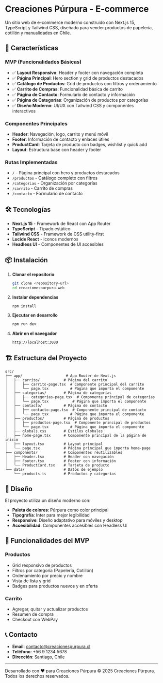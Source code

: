 # Creaciones Púrpura - E-commerce

Un sitio web de e-commerce moderno construido con Next.js 15, TypeScript y Tailwind CSS, diseñado para vender productos de papelería, cotillón y manualidades en Chile.

## 🚀 Características

### MVP (Funcionalidades Básicas)
- ✅ **Layout Responsivo**: Header y footer con navegación completa
- ✅ **Página Principal**: Hero section y grid de productos destacados
- ✅ **Catálogo de Productos**: Grid de productos con filtros y ordenamiento
- ✅ **Carrito de Compras**: Funcionalidad básica de carrito
- ✅ **Página de Contacto**: Formulario de contacto y información
- ✅ **Página de Categorías**: Organización de productos por categorías
- ✅ **Diseño Moderno**: UI/UX con Tailwind CSS y componentes interactivos

### Componentes Principales
- **Header**: Navegación, logo, carrito y menú móvil
- **Footer**: Información de contacto y enlaces útiles
- **ProductCard**: Tarjeta de producto con badges, wishlist y quick add
- **Layout**: Estructura base con header y footer

### Rutas Implementadas
- `/` - Página principal con hero y productos destacados
- `/productos` - Catálogo completo con filtros
- `/categorias` - Organización por categorías
- `/carrito` - Carrito de compras
- `/contacto` - Formulario de contacto

## 🛠️ Tecnologías

- **Next.js 15** - Framework de React con App Router
- **TypeScript** - Tipado estático
- **Tailwind CSS** - Framework de CSS utility-first
- **Lucide React** - Iconos modernos
- **Headless UI** - Componentes de UI accesibles

## 📦 Instalación

1. **Clonar el repositorio**
   ```bash
   git clone <repository-url>
   cd creacionespurpura-web
   ```

2. **Instalar dependencias**
   ```bash
   npm install
   ```

3. **Ejecutar en desarrollo**
   ```bash
   npm run dev
   ```

4. **Abrir en el navegador**
   ```
   http://localhost:3000
   ```

## 🏗️ Estructura del Proyecto

```
src/
├── app/                    # App Router de Next.js
│   ├── carrito/           # Página del carrito
│   │   ├── carrito-page.tsx  # Componente principal del carrito
│   │   └── page.tsx          # Página que importa el componente
│   ├── categorias/        # Página de categorías
│   │   ├── categorias-page.tsx  # Componente principal de categorías
│   │   └── page.tsx           # Página que importa el componente
│   ├── contacto/          # Página de contacto
│   │   ├── contacto-page.tsx  # Componente principal de contacto
│   │   └── page.tsx          # Página que importa el componente
│   ├── productos/         # Página de productos
│   │   ├── productos-page.tsx  # Componente principal de productos
│   │   └── page.tsx          # Página que importa el componente
│   ├── globals.css        # Estilos globales
│   ├── home-page.tsx      # Componente principal de la página de inicio
│   ├── layout.tsx         # Layout principal
│   └── page.tsx           # Página principal que importa home-page
├── components/            # Componentes reutilizables
│   ├── Header.tsx         # Header con navegación
│   ├── Footer.tsx         # Footer con información
│   └── ProductCard.tsx    # Tarjeta de producto
└── data/                  # Datos de ejemplo
    └── products.ts        # Productos y categorías
```

## 🎨 Diseño

El proyecto utiliza un diseño moderno con:
- **Paleta de colores**: Púrpura como color principal
- **Tipografía**: Inter para mejor legibilidad
- **Responsive**: Diseño adaptativo para móviles y desktop
- **Accesibilidad**: Componentes accesibles con Headless UI

## 📱 Funcionalidades del MVP

### Productos
- Grid responsivo de productos
- Filtros por categoría (Papelería, Cotillón)
- Ordenamiento por precio y nombre
- Vista de lista y grid
- Badges para productos nuevos y en oferta

### Carrito
- Agregar, quitar y actualizar productos
- Resumen de compra
- Checkout con WebPay

## 📞 Contacto

- **Email**: contacto@creacionespurpura.cl
- **Teléfono**: +56 9 1234 5678
- **Dirección**: Santiago, Chile

---

Desarrollado con ❤️ para Creaciones Púrpura
© 2025 Creaciones Púrpura. Todos los derechos reservados.
